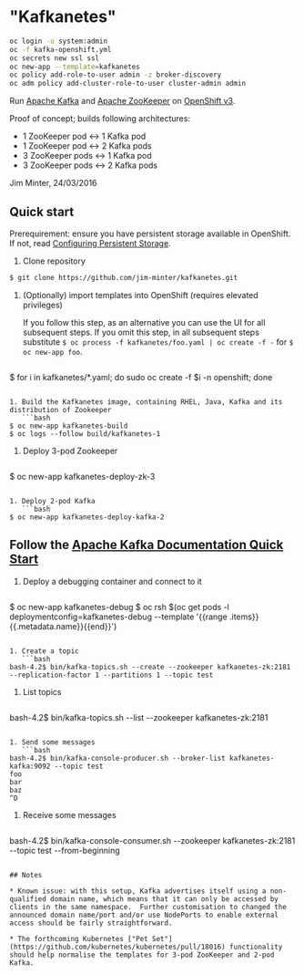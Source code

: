 # "Kafkanetes"

```bash
oc login -u system:admin
oc -f kafka-openshift.yml
oc secrets new ssl ssl
oc new-app --template=kafkanetes
oc policy add-role-to-user admin -z broker-discovery
oc adm policy add-cluster-role-to-user cluster-admin admin
```

Run [Apache Kafka](https://kafka.apache.org/) and [Apache ZooKeeper](https://zookeeper.apache.org/) on [OpenShift v3](https://www.openshift.com/).

Proof of concept; builds following architectures:

* 1 ZooKeeper pod <-> 1 Kafka pod
* 1 ZooKeeper pod <-> 2 Kafka pods
* 3 ZooKeeper pods <-> 1 Kafka pod
* 3 ZooKeeper pods <-> 2 Kafka pods

Jim Minter, 24/03/2016

## Quick start

Prerequirement: ensure you have persistent storage available in OpenShift.  If not, read [Configuring Persistent Storage](https://docs.openshift.com/enterprise/latest/install_config/persistent_storage/index.html).

1. Clone repository
 ```bash
$ git clone https://github.com/jim-minter/kafkanetes.git
```

1. (Optionally) import templates into OpenShift (requires elevated privileges)

   If you follow this step, as an alternative you can use the UI for all subsequent steps.  If you omit this step, in all subsequent steps substitute `$ oc process -f kafkanetes/foo.yaml | oc create -f -` for `$ oc new-app foo`.

   ```bash
$ for i in kafkanetes/*.yaml; do sudo oc create -f $i -n openshift; done
```

1. Build the Kafkanetes image, containing RHEL, Java, Kafka and its distribution of Zookeeper
   ```bash
$ oc new-app kafkanetes-build
$ oc logs --follow build/kafkanetes-1
```

1. Deploy 3-pod Zookeeper
   ```bash
$ oc new-app kafkanetes-deploy-zk-3
```

1. Deploy 2-pod Kafka
   ```bash
$ oc new-app kafkanetes-deploy-kafka-2
```

## Follow the [Apache Kafka Documentation Quick Start](https://kafka.apache.org/documentation.html#quickstart)

1. Deploy a debugging container and connect to it
   ```bash
$ oc new-app kafkanetes-debug
$ oc rsh $(oc get pods -l deploymentconfig=kafkanetes-debug --template '{{range .items}}{{.metadata.name}}{{end}}')
```

1. Create a topic
   ```bash
bash-4.2$ bin/kafka-topics.sh --create --zookeeper kafkanetes-zk:2181 --replication-factor 1 --partitions 1 --topic test
```

1. List topics
   ```bash
bash-4.2$ bin/kafka-topics.sh --list --zookeeper kafkanetes-zk:2181
```

1. Send some messages
   ```bash
bash-4.2$ bin/kafka-console-producer.sh --broker-list kafkanetes-kafka:9092 --topic test 
foo
bar 
baz
^D
```

1. Receive some messages
   ```bash
bash-4.2$ bin/kafka-console-consumer.sh --zookeeper kafkanetes-zk:2181 --topic test --from-beginning
```

## Notes

* Known issue: with this setup, Kafka advertises itself using a non-qualified domain name, which means that it can only be accessed by clients in the same namespace.  Further customisation to changed the announced domain name/port and/or use NodePorts to enable external access should be fairly straightforward.

* The forthcoming Kubernetes ["Pet Set"](https://github.com/kubernetes/kubernetes/pull/18016) functionality should help normalise the templates for 3-pod ZooKeeper and 2-pod Kafka.
